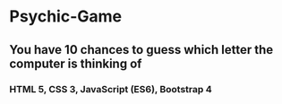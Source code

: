 # Psychic-Game

## You have 10 chances to guess which letter the computer is thinking of

### HTML 5, CSS 3, JavaScript (ES6), Bootstrap 4

